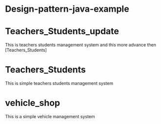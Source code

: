 # Design-pattern-java-example

# Teachers_Students_update
This is teachers students management system and this more advance then [Teachers_Students]

# Teachers_Students
This is simple teachers students management system

# vehicle_shop
This is a simple vehicle management system
